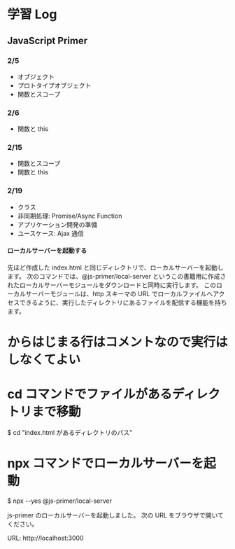 # 学習 Log

## JavaScript Primer

### 2/5

- オブジェクト
- プロトタイプオブジェクト
- 関数とスコープ

### 2/6

- 関数と this

### 2/15

- 関数とスコープ
- 関数と this

### 2/19

- クラス
- 非同期処理: Promise/Async Function
- アプリケーション開発の準備
- ユースケース: Ajax 通信

#### ローカルサーバーを起動する

先ほど作成した index.html と同じディレクトリで、ローカルサーバーを起動します。 次のコマンドでは、@js-primer/local-server というこの書籍用に作成されたローカルサーバーモジュールをダウンロードと同時に実行します。 このローカルサーバーモジュールは、http スキーマの URL でローカルファイルへアクセスできるように、実行したディレクトリにあるファイルを配信する機能を持ちます。

# からはじまる行はコメントなので実行はしなくてよい

# cd コマンドでファイルがあるディレクトリまで移動

$ cd "index.html があるディレクトリのパス"

# npx コマンドでローカルサーバーを起動

$ npx --yes @js-primer/local-server

js-primer のローカルサーバーを起動しました。
次の URL をブラウザで開いてください。

URL: http://localhost:3000
